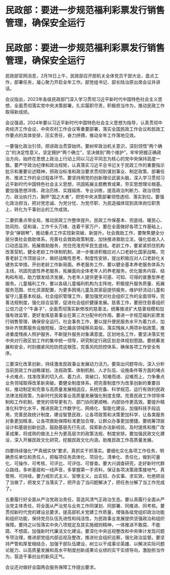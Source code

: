 # 民政部：要进一步规范福利彩票发行销售管理，确保安全运行

# 民政部：要进一步规范福利彩票发行销售管理，确保安全运行

民政部官网消息，2月18日上午，民政部召开部机关全体党员干部大会，盘点工作，部署任务，凝心聚力开启全年工作。部党组书记、部长陆治原出席会议并讲话。

会议指出，2023年各级民政部门深入学习贯彻习近平新时代中国特色社会主义思想，全面贯彻落实党中央决策部署，扎实履职尽责，积极担当作为，推动民政工作取得新成绩。

会议强调，2024年要以习近平新时代中国特色社会主义思想为指导，认真贯彻中央经济工作会议、中央农村工作会议等重要部署，落实全国民政工作会议和民政工作要点的具体安排，压实责任，奋力拼搏，推动全年工作落地见效。

一要强化政治引领，把讲政治贯穿始终。要树牢政治机关意识，深刻领悟“两个确立”的决定性意义，坚定拥护“两个确立”，坚决做到“两个维护”，牢牢把握正确政治方向，始终在思想上政治上行动上同以习近平同志为核心的党中央保持高度一致。要严守政治纪律和政治规矩，认真落实习近平总书记关于民政工作的重要指示批示和重要论述精神，把政治标准和政治要求贯彻到谋划事业、制定政策、部署任务、推进工作的全过程各环节。要坚持用党的创新理论武装头脑，深入学习贯彻习近平新时代中国特色社会主义思想，巩固拓展主题教育成果，夯实思想理论根基。要加强思想淬炼、政治历练、实践锻炼、专业训练，提高政治判断力、政治领悟力、政治执行力，胸怀“国之大者”，把党中央决策部署领悟透彻、落实到位。要强化政治担当，把对党忠诚、为党分忧、为党尽职、为民造福体现到具体岗位职责上，转化为干事创业的工作成效。

二要抓重点带全局，推动民政工作整体提升。民政工作保基本、兜底线、暖民心、防风险、促和谐，工作千头万绪、连着千家万户，要在全面做好各项工作基础上，学会“弹钢琴”，推动重点工作实现新突破、新提升。社会救助工作，要聚焦健全分层分类社会救助体系，完善社会救助政策制度，加快推进救助立法，强化低收入人口动态监测，拓展救助服务，兜住兜准兜牢民生底线。老龄工作，要紧紧抓住机构改革契机，健全老龄工作体制机制，进一步推进积极应对人口老龄化国家战略，完善老龄工作顶层设计，做好战略性思考、制度性安排，提出积极应对人口老龄化关键务实举措，开创老龄工作新局面。养老服务工作，要以健全基本养老服务体系为主线，巩固兜底性养老服务，拓展面向全体老年人的养老服务，优化服务内容、结构和布局，助力银发经济发展，为老年人提供更多可感、可知、可得的普惠型养老服务。儿童福利工作，要以各级儿童福利机构为主阵地，积极提升服务质量、拓展服务范围、优化资源配置，为更多困境儿童及其家庭提供服务，维护好流动儿童和留守儿童基本权益。社会组织管理工作，要加强党对社会组织工作的全面领导，完善法规制度，强化综合监管，促进社会组织健康发展。慈善工作，要扭住慈善组织公信力这个“牛鼻子”，全面贯彻落实新修改的慈善法，统筹推进扩大慈善规模和加强有效监管，更好发挥慈善事业在第三次分配中的作用。要进一步规范福利彩票发行销售管理，确保安全运行。社会事务工作，要以提升便民服务水平为着力点，加快补齐殡葬服务设施短板，深化婚丧领域移风易俗，落实残疾人两项补贴政策，推进重度残疾人照护服务，不断提升服务对象满意度。区划地名工作，要坚决落实党中央对行政区划工作的集中统一领导，研究制定行政区划总体规划思路。要统筹发展和安全，时刻绷紧风险防控这根弦，完善风险防控体系，确保各项工作安全有序。

三要深化改革创新，持续激发民政事业发展动力活力。要突出问题导向，深入分析当前民政工作战略谋划、法规政策、体制机制、人才队伍、设施条件等方面的堵点卡点难点，找准改革的切入点、着力点、突破口，知难而进、迎难而上，力争重点业务领域取得改革新突破。要健全制度体系，把完善制度作为改革创新的重要目标，推动制定和完善与高质量发展相适应，系统完备、科学规范、运行有效的民政法律法规政策，为新时代民政事业高质量发展强化制度支撑。完善民政工作领导体制和工作机制，使党的领导更有力、部门协同更顺畅、内部协作更高效。要提升精准化科学化水平，推进民政工作数字化、网络化、智能化建设，加强科技手段运用，完善民政统计制度，建设智慧民政，让各项政策和决策更加科学，让各类服务对象更加精准，让各项救助保障标准更加合理，让群众办事更加便捷。要统筹顶层设计和基层创新创造，鼓励基层先行先试、探索新办法新经验，及时提炼和推广改革成果，将成熟的做法上升为更高层次的政策法规、制度安排。要加强民政文化建设，深入开展民政文化研究，挖掘民政文化内涵，助推民政工作高质量发展。

四要持续强化“严真细实快”要求，真抓实干抓落实。要细化实化各项工作任务，明确责任单位和责任人，把每项任务具体化、项目化、清单化、责任化，做到可量化、可操作、可考核、可评比、可评估、可督查。要大兴调查研究，走好新时代群众路线，多听基层和一线声音，多掌握第一手资料，保证各项决策政策接地气、真管用、可持续。要力戒形式主义、官僚主义，出实招、办实事、求实效，杜绝把说了当做了，把发文了当落实了，把开会了当问题解决了，把任务分解了当工作完成了。

五要履行好全面从严治党政治责任，营造风清气正政治生态。要认真履行全面从严治党主体责任，将全面从严治党与业务工作同谋划、同部署、同推进、同考核。要贯彻新时代党的建设总要求，提高部机关党建工作质量，增强各级党组织政治功能和组织功能，保持党员队伍先进性和纯洁性，为民政事业发展提供坚强政治和组织保障。要持之以恒落实中央八项规定及其实施细则精神，一体推进不敢腐、不能腐、不想腐，加强新时代廉洁文化建设。要深化中央巡视整改和中央审计发现问题专项治理，推进部党组内部巡视及整改，推进社会组织巡察，强化政治监督。要坚持严管和厚爱相结合，加强干部队伍建设，树立以干成事论英雄、以解决实际问题论能力、以高质量发展和高水平制度创新成果论业绩的实干实绩导向，激励担当作为，营造干事创业的新风正气。

会议还对做好全国两会服务保障工作提出要求。

